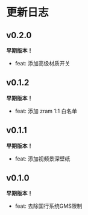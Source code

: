 # 更新日志

## v0.2.0
**早期版本！**
- feat: 添加高级材质开关

## v0.1.2
**早期版本！**
- feat: 添加 zram 1:1 白名单

## v0.1.1
**早期版本！**
- feat: 添加视频景深壁纸

## v0.1.0
**早期版本！**
- feat: 去除国行系统GMS限制